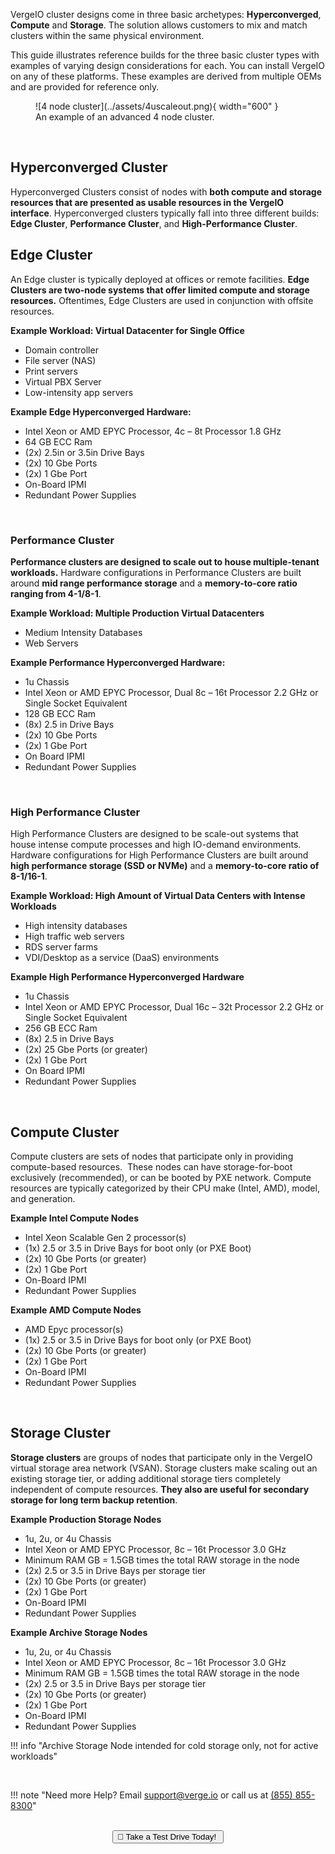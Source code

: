 VergeIO cluster designs come in three basic archetypes: **Hyperconverged**, **Compute** and **Storage**. The solution allows customers to mix and match clusters within the same physical environment.

This guide illustrates reference builds for the three basic cluster types with examples of varying design considerations for each. You can install VergeIO on any of these platforms. These examples are derived from multiple OEMs and are provided for reference only.

<figure markdown="span">
  ![4 node cluster](../assets/4uscaleout.png){ width="600" }
  <figcaption>An example of an advanced 4 node cluster.</figcaption>
</figure>

<br>

## Hyperconverged Cluster

Hyperconverged Clusters consist of nodes with **both compute and storage resources that are presented as usable resources in the VergeIO interface**. Hyperconverged clusters typically fall into three different builds: **Edge Cluster**, **Performance Cluster**, and **High-Performance Cluster**.

## Edge Cluster

An Edge cluster is typically deployed at offices or remote facilities. **Edge Clusters are two-node systems that offer limited compute and storage resources.** Oftentimes, Edge Clusters are used in conjunction with offsite resources.

**Example Workload: Virtual Datacenter for Single Office**
- Domain controller
- File server (NAS)
- Print servers
- Virtual PBX Server
- Low-intensity app servers

**Example Edge Hyperconverged Hardware:** 
-   Intel Xeon or AMD EPYC Processor, 4c – 8t Processor 1.8 GHz
-   64 GB ECC Ram 
-   (2x) 2.5in or 3.5in Drive Bays
-   (2x) 10 Gbe Ports
-   (2x) 1 Gbe Port 
-   On-Board IPMI
-   Redundant Power Supplies
<br>

### Performance Cluster

**Performance clusters are designed to scale out to house multiple-tenant workloads.** Hardware configurations in Performance Clusters are built around **mid range performance storage** and a **memory-to-core ratio ranging from 4-1/8-1**. 

**Example Workload: Multiple Production Virtual Datacenters**
-   Medium Intensity Databases
-   Web Servers

**Example Performance Hyperconverged Hardware:** 
-   1u Chassis
-   Intel Xeon or AMD EPYC Processor, Dual 8c – 16t Processor 2.2 GHz or Single Socket Equivalent 
-   128 GB ECC Ram
-   (8x) 2.5 in Drive Bays
-   (2x) 10 Gbe Ports
-   (2x) 1 Gbe Port
-   On Board IPMI
-   Redundant Power Supplies
<br>

### High Performance Cluster

High Performance Clusters are designed to be scale-out systems that house intense compute processes and high IO-demand environments. Hardware configurations for High Performance Clusters are built around **high performance storage (SSD or NVMe)** and a **memory-to-core ratio of 8-1/16-1**.

**Example Workload: High Amount of Virtual Data Centers with Intense Workloads**

-   High intensity databases
-   High traffic web servers
-   RDS server farms
-   VDI/Desktop as a service (DaaS) environments 

**Example High Performance Hyperconverged Hardware**
-   1u Chassis
-   Intel Xeon or AMD EPYC Processor, Dual 16c – 32t Processor 2.2 GHz or Single Socket Equivalent
-   256 GB ECC Ram
-   (8x) 2.5 in Drive Bays
-   (2x) 25 Gbe Ports (or greater)
-   (2x) 1 Gbe Port
-   On Board IPMI
-   Redundant Power Supplies
<br>

## Compute Cluster
Compute clusters are sets of nodes that participate only in providing compute-based resources.  These nodes can have storage-for-boot exclusively (recommended), or can be booted by PXE network. Compute resources are typically categorized by their CPU make (Intel, AMD), model, and generation.

**Example Intel Compute Nodes**

-   Intel Xeon Scalable Gen 2 processor(s)
-   (1x) 2.5 or 3.5 in Drive Bays for boot only (or PXE Boot)
-   (2x) 10 Gbe Ports (or greater)
-   (2x) 1 Gbe Port
-   On-Board IPMI
-   Redundant Power Supplies

**Example AMD Compute Nodes**

-   AMD Epyc processor(s)
-   (1x) 2.5 or 3.5 in Drive Bays for boot only (or PXE Boot)
-   (2x) 10 Gbe Ports (or greater) 
-   (2x) 1 Gbe Port
-   On-Board IPMI
-   Redundant Power Supplies 
<br>

## Storage Cluster

**Storage clusters** are groups of nodes that participate only in the VergeIO virtual storage area network (VSAN). Storage clusters make scaling out an existing storage tier, or adding additional storage tiers completely independent of compute resources. **They also are useful for secondary storage for long term backup retention**. 

**Example Production Storage Nodes**

-   1u, 2u, or 4u Chassis
-   Intel Xeon or AMD EPYC Processor, 8c – 16t Processor 3.0 GHz
-   Minimum RAM GB = 1.5GB times the total RAW storage in the node
-   (2x) 2.5 or 3.5 in Drive Bays per storage tier
-   (2x) 10 Gbe Ports (or greater) 
-   (2x) 1 Gbe Port 
-   On-Board IPMI
-   Redundant Power Supplies

**Example Archive Storage Nodes**

-   1u, 2u, or 4u Chassis
-   Intel Xeon or AMD EPYC Processor, 8c – 16t Processor 3.0 GHz 
-   Minimum RAM GB = 1.5GB times the total RAW storage in the node
-   (2x) 2.5 or 3.5 in Drive Bays per storage tier
-   (2x) 10 Gbe Ports (or greater) 
-   (2x) 1 Gbe Port 
-   On-Board IPMI
-   Redundant Power Supplies

!!! info "Archive Storage Node intended for cold storage only, not for active workloads"


<br>

!!! note "Need more Help? Email <a href="mailto:support@verge.io?subject=Support Inquiry" target="_blank" rel="noopener noreferrer">support@verge.io</a> or call us at <a href="tel:+855-855-8300">(855) 855-8300</a>"


<br>
<div style="text-align:center">
  <a href="https://www.verge.io/test-drive"><button class="button-orange">🚗 Take a Test Drive Today! </button></a>
</div>
